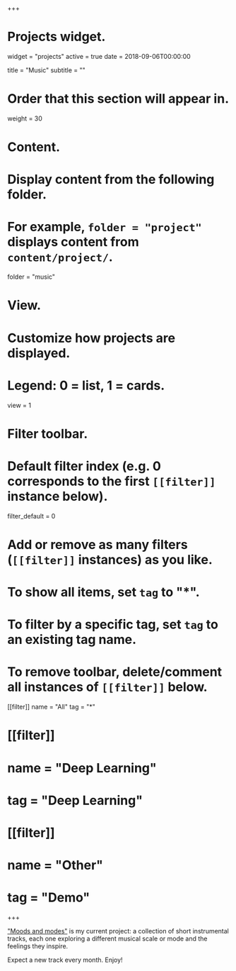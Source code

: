 +++
# Projects widget.
widget = "projects"
active = true
date = 2018-09-06T00:00:00

title = "Music"
subtitle = ""

# Order that this section will appear in.
weight = 30

# Content.
# Display content from the following folder.
# For example, `folder = "project"` displays content from `content/project/`.
folder = "music"

# View.
# Customize how projects are displayed.
# Legend: 0 = list, 1 = cards.
view = 1

# Filter toolbar.

# Default filter index (e.g. 0 corresponds to the first `[[filter]]` instance below).
filter_default = 0

# Add or remove as many filters (`[[filter]]` instances) as you like.
# To show all items, set `tag` to "*".
# To filter by a specific tag, set `tag` to an existing tag name.
# To remove toolbar, delete/comment all instances of `[[filter]]` below.
[[filter]]
  name = "All"
  tag = "*"

# [[filter]]
#  name = "Deep Learning"
#  tag = "Deep Learning"

# [[filter]]
#   name = "Other"
#  tag = "Demo"

+++

["Moods and modes"](post/moods_and_modes) is my current project: a collection of short instrumental tracks, each one exploring a different musical scale or mode and the feelings they inspire. 

Expect a new track every month. Enjoy! 